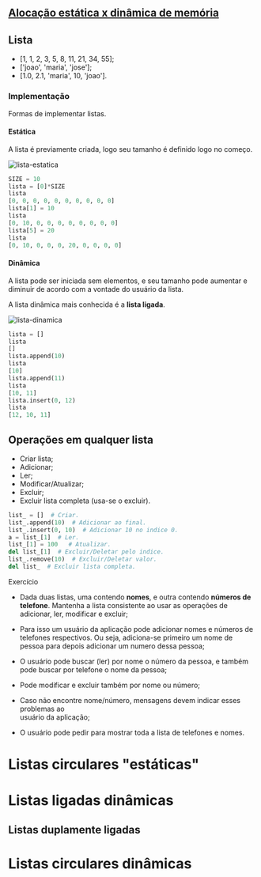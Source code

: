 ## [Alocação estática x dinâmica de memória](https://pt.wikipedia.org/wiki/Aloca%C3%A7%C3%A3o_de_mem%C3%B3ria)


## Lista

* [1, 1, 2, 3, 5, 8, 11, 21, 34, 55];
* ['joao', 'maria', 'jose'];
* [1.0, 2.1, 'maria', 10, 'joao'].

### Implementação

Formas de implementar listas.

#### Estática

A lista é previamente criada, logo seu tamanho é definido logo no começo.

![lista-estatica](../images/list/lista-estatica.svg)

```Python tab=
SIZE = 10
lista = [0]*SIZE
lista
[0, 0, 0, 0, 0, 0, 0, 0, 0, 0]
lista[1] = 10
lista
[0, 10, 0, 0, 0, 0, 0, 0, 0, 0]
lista[5] = 20
lista
[0, 10, 0, 0, 0, 20, 0, 0, 0, 0]
```

#### Dinâmica

A lista pode ser iniciada sem elementos, e seu tamanho pode aumentar e diminuir
de acordo com a vontade do usuário da lista.

A lista dinâmica mais conhecida é a **lista ligada**.

![lista-dinamica](../images/list/lista-dinamica.svg)

```Python tab=
lista = []
lista
[]
lista.append(10)
lista
[10]
lista.append(11)
lista
[10, 11]
lista.insert(0, 12)
lista
[12, 10, 11]
```

## Operações em qualquer lista

* Criar lista;
* Adicionar;
* Ler;
* Modificar/Atualizar;
* Excluir;
* Excluir lista completa (usa-se o excluir).

```Python tab=
list_ = []  # Criar.
list_.append(10)  # Adicionar ao final.
list_.insert(0, 10)  # Adicionar 10 no indice 0.
a = list_[1]  # Ler.
list_[1] = 100   # Atualizar.
del list_[1]  # Excluir/Deletar pelo indice.
list_.remove(10)  # Excluir/Deletar valor.
del list_  # Excluir lista completa.
```

Exercício

* Dada duas listas, uma contendo **nomes**, e outra contendo **números de
  telefone**. Mantenha a lista consistente ao usar as operações de adicionar, ler, modificar e excluir;

* Para isso um usuário da aplicação pode adicionar nomes e números de telefones
  respectivos. Ou seja, adiciona-se primeiro um nome de pessoa para depois adicionar um numero dessa pessoa;

* O usuário pode buscar (ler) por nome o número da pessoa, e também pode buscar
  por telefone o nome da pessoa;

* Pode modificar e excluir também por nome ou número;

* Caso não encontre nome/número, mensagens devem indicar esses problemas ao   
  usuário da aplicação;

* O usuário pode pedir para mostrar toda a lista de telefones e nomes.

# Listas circulares "estáticas"

# Listas ligadas dinâmicas

## Listas duplamente ligadas

# Listas circulares dinâmicas

